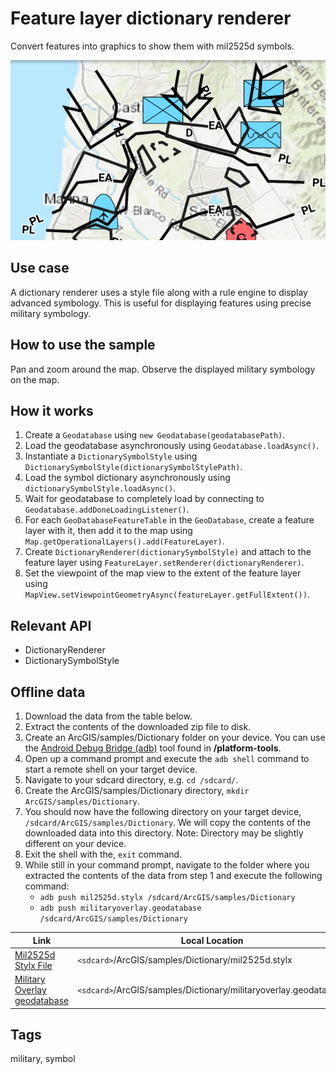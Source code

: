 # Feature layer dictionary renderer

Convert features into graphics to show them with mil2525d symbols.

![Image of feature layer dictionary renderer](feature-layer-dictionary-renderer.png)

## Use case

A dictionary renderer uses a style file along with a rule engine to display advanced symbology. This is useful for displaying features using precise military symbology.

## How to use the sample

Pan and zoom around the map. Observe the displayed military symbology on the map.

## How it works

1. Create a `Geodatabase` using `new Geodatabase(geodatabasePath)`.
2. Load the geodatabase asynchronously using `Geodatabase.loadAsync()`.
3. Instantiate a `DictionarySymbolStyle`  using `DictionarySymbolStyle(dictionarySymbolStylePath)`.
4. Load the symbol dictionary asynchronously using `dictionarySymbolStyle.loadAsync()`.
5. Wait for geodatabase to completely load by connecting to `Geodatabase.addDoneLoadingListener()`.
6. For each `GeoDatabaseFeatureTable` in the `GeoDatabase`, create a feature layer with it, then add it to the map using `Map.getOperationalLayers().add(FeatureLayer)`.
7. Create `DictionaryRenderer(dictionarySymbolStyle)` and attach to the feature layer using `FeatureLayer.setRenderer(dictionaryRenderer)`.
8. Set the viewpoint of the map view to the extent of the feature layer using `MapView.setViewpointGeometryAsync(featureLayer.getFullExtent())`.

## Relevant API

* DictionaryRenderer
* DictionarySymbolStyle

## Offline data

1. Download the data from the table below.
2. Extract the contents of the downloaded zip file to disk.  
3. Create an ArcGIS/samples/Dictionary folder on your device. You can use the [Android Debug Bridge (adb)](https://developer.android.com/guide/developing/tools/adb.html) tool found in **<sdk-dir>/platform-tools**.
4. Open up a command prompt and execute the `adb shell` command to start a remote shell on your target device.
5. Navigate to your sdcard directory, e.g. `cd /sdcard/`.  
6. Create the ArcGIS/samples/Dictionary directory, `mkdir ArcGIS/samples/Dictionary`.
7. You should now have the following directory on your target device, `/sdcard/ArcGIS/samples/Dictionary`. We will copy the contents of the downloaded data into this directory. Note:  Directory may be slightly different on your device.
8. Exit the shell with the, `exit` command.
9. While still in your command prompt, navigate to the folder where you extracted the contents of the data from step 1 and execute the following command:
	* `adb push mil2525d.stylx /sdcard/ArcGIS/samples/Dictionary`
	* `adb push militaryoverlay.geodatabase /sdcard/ArcGIS/samples/Dictionary`

Link | Local Location
---------|-------|
|[Mil2525d Stylx File](https://www.arcgis.com/home/item.html?id=c78b149a1d52414682c86a5feeb13d30)| `<sdcard>`/ArcGIS/samples/Dictionary/mil2525d.stylx |
|[Military Overlay geodatabase](https://www.arcgis.com/home/item.html?id=e0d41b4b409a49a5a7ba11939d8535dc)| `<sdcard>`/ArcGIS/samples/Dictionary/militaryoverlay.geodatabase |

## Tags

military, symbol
